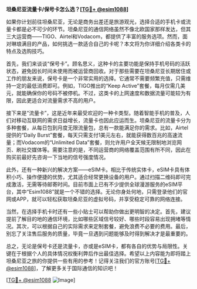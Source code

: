 **坦桑尼亚流量卡/保号卡怎么选？[[TG💪+ @esim1088](https://t.me/s/esim1088)]**

如果你计划前往坦桑尼亚，无论是商务出差还是旅游观光，选择合适的手机卡或流量卡都是必不可少的环节。坦桑尼亚的通信网络虽然不像北欧国家那样发达，但其三大运营商——TIGO、Airtel和Vodacom，都提供了丰富的服务选项。然而，面对琳琅满目的产品，如何挑选一款适合自己的卡呢？本文将为你详细介绍各类卡的特点及选购技巧。

首先，我们来谈谈“保号卡”。顾名思义，这种卡的主要功能是保持手机号码的活跃状态，避免因长时间未使用而被运营商回收。对于那些需要在坦桑尼亚长期居住或工作的朋友来说，保号卡是一个非常实用的选择。它通常不需要频繁充值，只需维持一定的最低消费即可。例如，TIGO推出的“Keep Active”套餐，每月仅需几美元，就能确保你的号码不被停机。不过，这类卡的上网速度和数据流量可能较为有限，因此更适合对流量需求不高的用户。

接下来是“流量卡”，这是近年来最受欢迎的一种卡类型。随着智能手机的普及，人们对移动互联网的需求日益增长，流量卡也因此应运而生。坦桑尼亚的流量卡分为多种套餐，从每日包到月度无限流量包，总有一款能满足你的需求。比如，Airtel提供的“Daily Burst”套餐，每天只需支付1美元左右，就能获得数百兆的高速流量；而Vodacom的“Unlimited Data”套餐，则允许用户全天候无限制地浏览网页、刷社交媒体等。需要注意的是，不同运营商的网络覆盖范围有所不同，因此在购买前最好先咨询一下当地的信号强度情况。

此外，还有一种新兴的解决方案——eSIM卡。相比于传统实体卡，eSIM卡具有体积小巧、操作便捷的优势，尤其适合经常更换设备的用户。通过扫描二维码即可完成激活，无需等待邮寄时间。目前市面上已有不少提供全球漫游服务的eSIM平台，其中“Esim1088”就是一个不错的选择。无论你身处何地，只需登录他们的官网或APP，就可以轻松获取坦桑尼亚的虚拟号码，并享受稳定可靠的网络连接。

当然，在选择手机卡时还有一些小贴士可以帮助你做出更明智的决定。首先，建议提前了解目的地的通信环境，比如哪些区域信号较好、哪些时段容易出现拥堵等情况。其次，可以根据自己的实际需求来定制套餐，避免浪费不必要的费用。最后，别忘了关注售后服务的质量，毕竟一旦遇到问题能够及时得到解决才是最重要的。

总之，无论是保号卡还是流量卡，亦或是eSIM卡，都有各自的优势与局限性。关键在于根据个人的具体情况权衡利弊后作出最佳选择。希望以上内容能为即将踏上坦桑尼亚之旅的你提供一些有用的参考！记得关注我们的官方账号[[TG💪+ @esim1088](https://t.me/s/esim1088)]，了解更多关于国际通信的知识吧！

[[TG💪+ @esim1088](https://t.me/s/esim1088) ![Image](https://i.postimg.cc/4NQfJmqS/Snipaste-2025-05-13-00-14-12.png)]